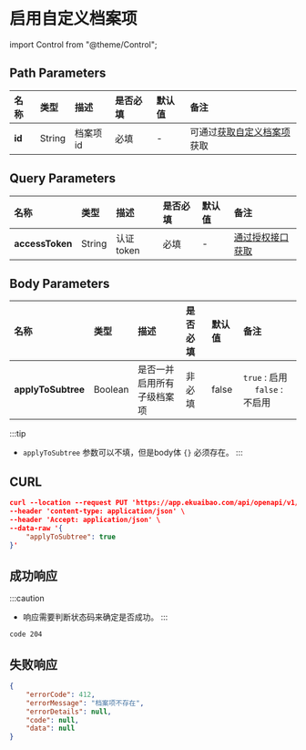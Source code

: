 # 启用自定义档案项

import Control from "@theme/Control";

<Control
method="PUT"
url="/api/openapi/v1/dimensions/items/$`id`/enable"
/>

## Path Parameters

| 名称 | 类型 | 描述 | 是否必填 | 默认值 | 备注 |
| :--- | :--- | :--- | :--- |:--- | :--- |
| **id** | String | 档案项id | 必填 | - | 可通过[获取自定义档案项](/docs/open-api/dimensions/get-dimension-items)获取 | 

## Query Parameters

| 名称 | 类型 | 描述 | 是否必填 | 默认值 | 备注 |
| :--- | :--- | :--- | :--- |:--- | :--- |
| **accessToken** | String | 认证token | 必填 | - | [通过授权接口获取](/docs/open-api/getting-started/auth) |

## Body Parameters

| 名称 | 类型 | 描述 | 是否必填 | 默认值 | 备注 |
| :--- | :--- | :--- | :--- |:--- | :--- |
| **applyToSubtree** | Boolean | 是否一并启用所有子级档案项 | 非必填 | false | `true` : 启用 &emsp; `false` : 不启用 |

:::tip
- `applyToSubtree` 参数可以不填，但是body体 `{}` 必须存在。
:::

## CURL
```json
curl --location --request PUT 'https://app.ekuaibao.com/api/openapi/v1/dimensions/items/$XBUbxhnP5k8w00/enable?accessToken=hQgbxfJnlElc00' \
--header 'content-type: application/json' \
--header 'Accept: application/json' \
--data-raw '{
	"applyToSubtree": true
}'
```

## 成功响应
:::caution
- 响应需要判断状态码来确定是否成功。
:::

```text
code 204
```

## 失败响应
```json
{
    "errorCode": 412,
    "errorMessage": "档案项不存在",
    "errorDetails": null,
    "code": null,
    "data": null
}
```























